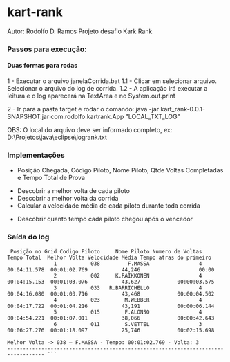 # kart-rank
Autor: Rodolfo D. Ramos
Projeto desafio Kark Rank 

### Passos para execução:

#### Duas formas para rodas

1 - Executar o arquivo janelaCorrida.bat
1.1 - Clicar em selecionar arquivo. Selecionar o arquivo do log de corrida.
1.2 - A aplicação irá executar a leitura e o log aparecerá na TextArea e no System.out.print

2 - Ir para a pasta target e rodar o comando: java -jar kart_rank-0.0.1-SNAPSHOT.jar com.rodolfo.kartrank.App "LOCAL_TXT_LOG"

OBS: O local do arquivo deve ser informado completo, ex: D:\Projetos\java\eclipse\logrank.txt 

### Implementações

* Posição Chegada, Código Piloto, Nome Piloto, Qtde Voltas Completadas e Tempo Total de Prova
- Descobrir a melhor volta de cada piloto
- Descobrir a melhor volta da corrida
- Calcular a velocidade média de cada piloto durante toda corrida
+ Descobrir quanto tempo cada piloto chegou após o vencedor


### Saída do log
``` ----------------------------------------------------------------------------------
 Posição no Grid Codigo Piloto     Nome Piloto Numero de Voltas   Tempo Total  Melhor Volta Velocidade Média Tempo atras do primeiro
               1           038         F.MASSA                4  00:04:11.578  00:01:02.769           44,246                   00:00
               2           002     K.RAIKKONEN                4  00:04:15.153  00:01:03.076           43,627            00:00:03.575
               3           033   R.BARRICHELLO                4  00:04:16.080  00:01:03.716           43,468            00:00:04.502
               4           023        M.WEBBER                4  00:04:17.722  00:01:04.216           43,191            00:00:06.144
               5           015        F.ALONSO                4  00:04:54.221  00:01:07.011           38,066            00:00:42.643
               6           011        S.VETTEL                3  00:06:27.276  00:01:18.097           25,746            00:02:15.698

Melhor Volta -> 038 – F.MASSA - Tempo: 00:01:02.769 - Volta: 3
---------------------------------------------------------------------------------- ```
